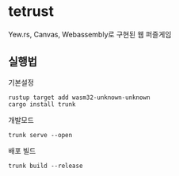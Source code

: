 # tetrust

Yew.rs, Canvas, Webassembly로 구현된 웹 퍼즐게임

## 실행법

기본설정

```
rustup target add wasm32-unknown-unknown
cargo install trunk
```

개발모드

```
trunk serve --open
```

배포 빌드

```
trunk build --release
```

